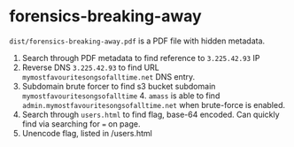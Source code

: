 # forensics-breaking-away

`dist/forensics-breaking-away.pdf` is a PDF file with hidden metadata.

1. Search through PDF metadata to find reference to `3.225.42.93` IP
2. Reverse DNS `3.225.42.93` to find URL `mymostfavouritesongsofalltime.net` DNS entry.
3. Subdomain brute forcer to find s3 bucket subdomain `mymostfavouritesongsofalltime`
    4. `amass` is able to find `admin.mymostfavouritesongsofalltime.net` when brute-force is enabled.
5. Search through `users.html` to find flag, base-64 encoded. Can quickly find via searching for `=` on page.
6. Unencode flag, listed in /users.html